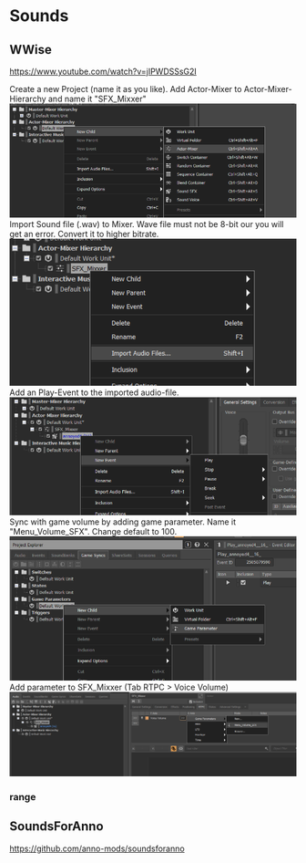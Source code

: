# Sounds

## WWise

https://www.youtube.com/watch?v=jIPWDSSsG2I

Create a new Project (name it as you like).
Add Actor-Mixer to Actor-Mixer-Hierarchy and name it "SFX_Mixxer"
![Actor-Mixer](./img/ActorMixer.png)
Import Sound file (.wav) to Mixer. Wave file must not be 8-bit our you will get an error. Convert it to higher bitrate.
![alt text](./img/import.png)
Add an Play-Event to the imported audio-file.
![alt text](./img/playevent.png)
Sync with game volume by adding game parameter. Name it "Menu_Volume_SFX". Change default to 100.
![alt text](./img/gameparameter.png)
Add parameter to SFX_Mixxer (Tab RTPC > Voice Volume)
![alt text](./img/rtpc.png)

### range



## SoundsForAnno

https://github.com/anno-mods/soundsforanno



